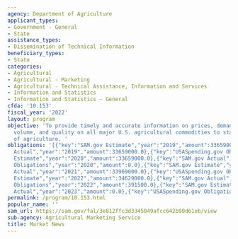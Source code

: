 ```yaml
---
agency: Department of Agriculture
applicant_types:
- Government - General
- State
assistance_types:
- Dissemination of Technical Information
beneficiary_types:
- State
categories:
- Agricultural
- Agricultural - Marketing
- Agricultural - Technical Assistance, Information and Services
- Information and Statistics
- Information and Statistics - General
cfda: '10.153'
fiscal_year: '2022'
layout: program
objective: 'To provide timely and accurate information on prices, demand, movement,
  volume, and quality on all major U.S. agricultural commodities to state departments
  of agriculture. '
obligations: '[{"key":"SAM.gov Estimate","year":"2019","amount":33659000.0},{"key":"SAM.gov
  Actual","year":"2019","amount":33659000.0},{"key":"USASpending.gov Obligations","year":"2019","amount":0.0},{"key":"SAM.gov
  Estimate","year":"2020","amount":33659000.0},{"key":"SAM.gov Actual","year":"2020","amount":33659000.0},{"key":"USASpending.gov
  Obligations","year":"2020","amount":0.0},{"key":"SAM.gov Estimate","year":"2021","amount":33968000.0},{"key":"SAM.gov
  Actual","year":"2021","amount":33969000.0},{"key":"USASpending.gov Obligations","year":"2021","amount":0.0},{"key":"SAM.gov
  Estimate","year":"2022","amount":34629000.0},{"key":"SAM.gov Actual","year":"2022","amount":34629000.0},{"key":"USASpending.gov
  Obligations","year":"2022","amount":391500.0},{"key":"SAM.gov Estimate","year":"2023","amount":35261000.0},{"key":"SAM.gov
  Actual","year":"2023","amount":0.0},{"key":"USASpending.gov Obligations","year":"2023","amount":2015835.0}]'
permalink: /program/10.153.html
popular_name: ''
sam_url: https://sam.gov/fal/3e812ffc3d3345049afcc642b90d61eb/view
sub-agency: Agricultural Marketing Service
title: Market News
---
```

